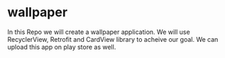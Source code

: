 # wallpaper
In this Repo we will create a wallpaper application. We will use RecyclerView, Retrofit and CardView library to acheive our goal.
We can upload this app on play store as well.
